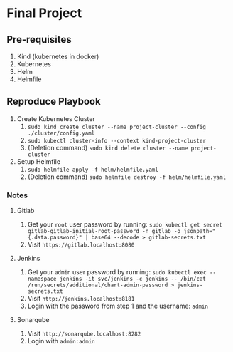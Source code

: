 # Final Project

## Pre-requisites

1. Kind (kubernetes in docker)
2. Kubernetes
3. Helm
4. Helmfile


## Reproduce Playbook

1. Create Kubernetes Cluster
    1. `sudo kind create cluster --name project-cluster --config ./cluster/config.yaml` 
    2. `sudo kubectl cluster-info --context kind-project-cluster`
    3. (Deletion command) `sudo kind delete cluster --name project-cluster`
2. Setup Helmfile
    1. `sudo helmfile apply -f helm/helmfile.yaml`
    2. (Deletion command) `sudo helmfile destroy -f helm/helmfile.yaml`

### Notes

1. Gitlab
    1. Get your `root` user password by running:
    `sudo kubectl get secret gitlab-gitlab-initial-root-password -n gitlab -o jsonpath="{.data.password}" | base64 --decode > gitlab-secrets.txt`
    2. Visit `https://gitlab.localhost:8080`

2. Jenkins
    1. Get your `admin` user password by running:
        `sudo kubectl exec --namespace jenkins -it svc/jenkins -c jenkins -- /bin/cat /run/secrets/additional/chart-admin-password > jenkins-secrets.txt`
    2. Visit `http://jenkins.localhost:8181`
    3. Login with the password from step 1 and the username: `admin`

3. Sonarqube
    1. Visit `http://sonarqube.localhost:8282`
    4. Login with `admin:admin`
